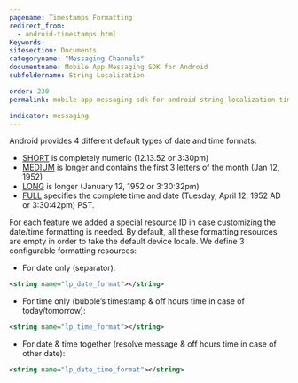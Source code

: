 ```yaml
---
pagename: Timestamps Formatting
redirect_from:
  - android-timestamps.html
Keywords:
sitesection: Documents
categoryname: "Messaging Channels"
documentname: Mobile App Messaging SDK for Android
subfoldername: String Localization

order: 230
permalink: mobile-app-messaging-sdk-for-android-string-localization-timestamps-formatting.html

indicator: messaging
---
```


Android provides 4 different default types of date and time formats:

- [SHORT](https://developer.android.com/reference/java/text/DateFormat.html#SHORT) is completely numeric (12.13.52 or 3:30pm)
- [MEDIUM](https://developer.android.com/reference/java/text/DateFormat.html#MEDIUM) is longer and contains the first 3 letters of the month (Jan 12, 1952)
- [LONG](https://developer.android.com/reference/java/text/DateFormat.html#LONG) is longer (January 12, 1952 or 3:30:32pm)
- [FULL](https://developer.android.com/reference/java/text/DateFormat.html#FULL) specifies the complete time and date (Tuesday, April 12, 1952 AD or 3:30:42pm) PST.

For each feature we added a special resource ID in case customizing the date/time formatting is needed. By default, all these formatting resources are empty in order to take the default device locale.
We define 3 configurable formatting resources:

- For date only (separator):

```xml
<string name="lp_date_format"></string>
```
- For time only (bubble’s timestamp & off hours time in case of today/tomorrow):

```xml
<string name="lp_time_format"></string>
```
- For date & time together (resolve message & off hours time in case of other date):

```xml
<string name="lp_date_time_format"></string>
```
